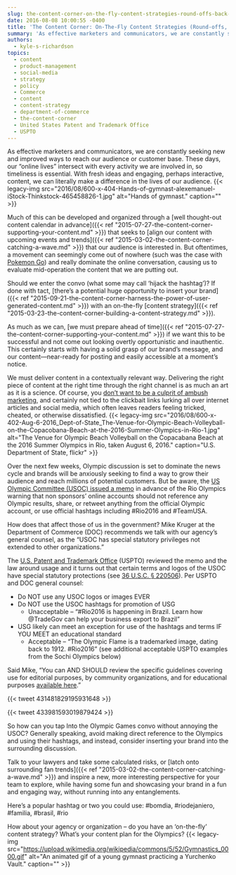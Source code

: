 ```yaml
---
slug: the-content-corner-on-the-fly-content-strategies-round-offs-back-handsprings-and-double-twisting-layouts-not-required
date: 2016-08-08 10:00:55 -0400
title: 'The Content Corner: On-The-Fly Content Strategies (Round-offs, Back Handsprings, & Double Twisting Layouts Not Required)'
summary: 'As effective marketers and communicators, we are constantly seeking new and improved ways to reach our audience or customer base. These days, our &ldquo;online lives&rdquo; intersect with every activity we are involved in, so timeliness is essential. With fresh ideas and engaging, perhaps interactive, content, we can literally make a difference in the lives of our'
authors:
  - kyle-s-richardson
topics:
  - content
  - product-management
  - social-media
  - strategy
  - policy
  - Commerce
  - content
  - content-strategy
  - department-of-commerce
  - the-content-corner
  - United States Patent and Trademark Office
  - USPTO
---
```


As effective marketers and communicators, we are constantly seeking new and improved ways to reach our audience or customer base. These days, our “online lives” intersect with every activity we are involved in, so timeliness is essential. With fresh ideas and engaging, perhaps interactive, content, we can literally make a difference in the lives of our audience. {{< legacy-img src="2016/08/600-x-404-Hands-of-gymnast-alexemanuel-iStock-Thinkstock-465458826-1.jpg" alt="Hands of gymnast." caption="" >}} 

Much of this can be developed and organized through a [well thought-out content calendar in advance]({{< ref "2015-07-27-the-content-corner-supporting-your-content.md" >}}) that seeks to [align our content with upcoming events and trends]({{< ref "2015-03-02-the-content-corner-catching-a-wave.md" >}}) that our audience is interested in. But oftentimes, a movement can seemingly come out of nowhere (such was the case with [Pokemon Go](http://find.digitalgov.gov/search?utf8=%E2%9C%93&affiliate=digitalgov&query=Pokemon)) and really dominate the online conversation, causing us to evaluate mid-operation the content that we are putting out.

Should we enter the convo (what some may call ‘hijack the hashtag’)? If done with tact, [there’s a potential huge opportunity to insert your brand]({{< ref "2015-09-21-the-content-corner-harness-the-power-of-user-generated-content.md" >}}) with an on-the-fly [content strategy]({{< ref "2015-03-23-the-content-corner-building-a-content-strategy.md" >}}).

As much as we can, [we must prepare ahead of time]({{< ref "2015-07-27-the-content-corner-supporting-your-content.md" >}}) if we want this to be successful and not come out looking overtly opportunistic and inauthentic. This certainly starts with having a solid grasp of our brand’s message, and our content—near-ready for posting and easily accessible at a moment’s notice.

We must deliver content in a contextually relevant way. Delivering the right piece of content at the right time through the right channel is as much an art as it is a science. Of course, you [don’t want to be a culprit of ambush marketing](http://www.fifa.com/worldcup/organisation/marketing/brand-protection/prohibited-marketing/index.html), and certainly not tied to the clickbait links lurking all over internet articles and social media, which often leaves readers feeling tricked, cheated, or otherwise dissatisfied. {{< legacy-img src="2016/08/600-x-402-Aug-6-2016_Dept-of-State_The-Venue-for-Olympic-Beach-Volleyball-on-the-Copacobana-Beach-at-the-2016-Summer-Olympics-in-Rio-1.jpg" alt="The Venue for Olympic Beach Volleyball on the Copacabana Beach at the 2016 Summer Olympics in Rio, taken August 6, 2016." caption="U.S. Department of State, flickr" >}} 

Over the next few weeks, Olympic discussion is set to dominate the news cycle and brands will be anxiously seeking to find a way to grow their audience and reach millions of potential customers. But be aware, the [US Olympic Committee (USOC) issued a memo](http://www.bbc.com/news/blogs-trending-36915565) in advance of the Rio Olympics warning that non sponsors’ online accounts should not reference any Olympic results, share, or retweet anything from the official Olympic account, or use official hashtags including #Rio2016 and #TeamUSA.

How does that affect those of us in the government? Mike Kruger at the Department of Commerce (DOC) recommends we talk with our agency’s general counsel, as the “USOC has special statutory privileges not extended to other organizations.”

The [U.S. Patent and Trademark Office](https://www.uspto.gov/) (USPTO) reviewed the memo and the law around usage and it turns out that certain terms and logos of the USOC have special statutory protections (see [36 U.S.C. § 220506](https://www.law.cornell.edu/uscode/text/36/220506)). Per USPTO and DOC general counsel:

  * Do NOT use any USOC logos or images EVER
  * Do NOT use the USOC hashtags for promotion of USG 
      * Unacceptable – “#Rio2016 is happening in Brazil. Learn how @TradeGov can help your business export to Brazil”
  * USG likely can meet an exception for use of the hashtags and terms IF YOU MEET an educational standard 
      * Acceptable –  “The Olympic Flame is a trademarked image, dating back to 1912. #Rio2016” (see additional acceptable USPTO examples from the Sochi Olympics below)

Said Mike, “You can AND SHOULD review the specific guidelines covering use for editorial purposes, by community organizations, and for educational purposes [available here](http://www.teamusa.org/brand-usage-guidelines).”

{{< tweet 431481829195931648 >}}

{{< tweet 433981593019879424 >}}

So how can you tap Into the Olympic Games convo without annoying the USOC? Generally speaking, avoid making direct reference to the Olympics and using their hashtags, and instead, consider inserting your brand into the surrounding discussion.

Talk to your lawyers and take some calculated risks, or [latch onto surrounding fan trends]({{< ref "2015-03-02-the-content-corner-catching-a-wave.md" >}}) and inspire a new, more interesting perspective for your team to explore, while having some fun and showcasing your brand in a fun and engaging way, without running into any entanglements.

Here’s a popular hashtag or two you could use: #bomdia, #riodejaniero, #familia, #brasil, #rio

How about your agency or organization – do you have an ‘on-the-fly’ content strategy? What’s your content plan for the Olympics? {{< legacy-img src="https://upload.wikimedia.org/wikipedia/commons/5/52/Gymnastics_0000.gif" alt="An animated gif of a young gymnast practicing a Yurchenko Vault." caption="" >}}
